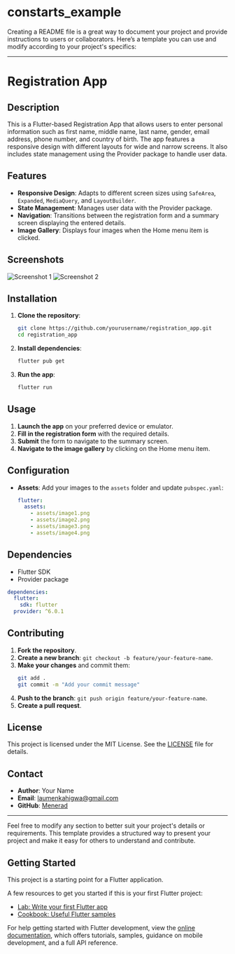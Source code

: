 # constarts_example

Creating a README file is a great way to document your project and provide instructions to users or collaborators. Here’s a template you can use and modify according to your project's specifics:

---

# Registration App

## Description

This is a Flutter-based Registration App that allows users to enter personal information such as first name, middle name, last name, gender, email address, phone number, and country of birth. The app features a responsive design with different layouts for wide and narrow screens. It also includes state management using the Provider package to handle user data.

## Features

- **Responsive Design**: Adapts to different screen sizes using `SafeArea`, `Expanded`, `MediaQuery`, and `LayoutBuilder`.
- **State Management**: Manages user data with the Provider package.
- **Navigation**: Transitions between the registration form and a summary screen displaying the entered details.
- **Image Gallery**: Displays four images when the Home menu item is clicked.

## Screenshots

![Screenshot 1](assets/screenshots/screenshot1.png)
![Screenshot 2](assets/screenshots/screenshot2.png)

## Installation

1. **Clone the repository**:
   ```bash
   git clone https://github.com/yourusername/registration_app.git
   cd registration_app
   ```

2. **Install dependencies**:
   ```bash
   flutter pub get
   ```

3. **Run the app**:
   ```bash
   flutter run
   ```

## Usage

1. **Launch the app** on your preferred device or emulator.
2. **Fill in the registration form** with the required details.
3. **Submit** the form to navigate to the summary screen.
4. **Navigate to the image gallery** by clicking on the Home menu item.

## Configuration

- **Assets**: Add your images to the `assets` folder and update `pubspec.yaml`:
  ```yaml
  flutter:
    assets:
      - assets/image1.png
      - assets/image2.png
      - assets/image3.png
      - assets/image4.png
  ```

## Dependencies

- Flutter SDK
- Provider package

```yaml
dependencies:
  flutter:
    sdk: flutter
  provider: ^6.0.1
```

## Contributing

1. **Fork the repository**.
2. **Create a new branch**: `git checkout -b feature/your-feature-name`.
3. **Make your changes** and commit them:
   ```bash
   git add .
   git commit -m "Add your commit message"
   ```
4. **Push to the branch**: `git push origin feature/your-feature-name`.
5. **Create a pull request**.

## License

This project is licensed under the MIT License. See the [LICENSE](LICENSE) file for details.

## Contact

- **Author**: Your Name
- **Email**: laumenkahigwa@gmail.com
- **GitHub**: [Menerad](https://github.com/yourusername)

---

Feel free to modify any section to better suit your project's details or requirements. This template provides a structured way to present your project and make it easy for others to understand and contribute.

## Getting Started

This project is a starting point for a Flutter application.

A few resources to get you started if this is your first Flutter project:

- [Lab: Write your first Flutter app](https://docs.flutter.dev/get-started/codelab)
- [Cookbook: Useful Flutter samples](https://docs.flutter.dev/cookbook)

For help getting started with Flutter development, view the
[online documentation](https://docs.flutter.dev/), which offers tutorials,
samples, guidance on mobile development, and a full API reference.
